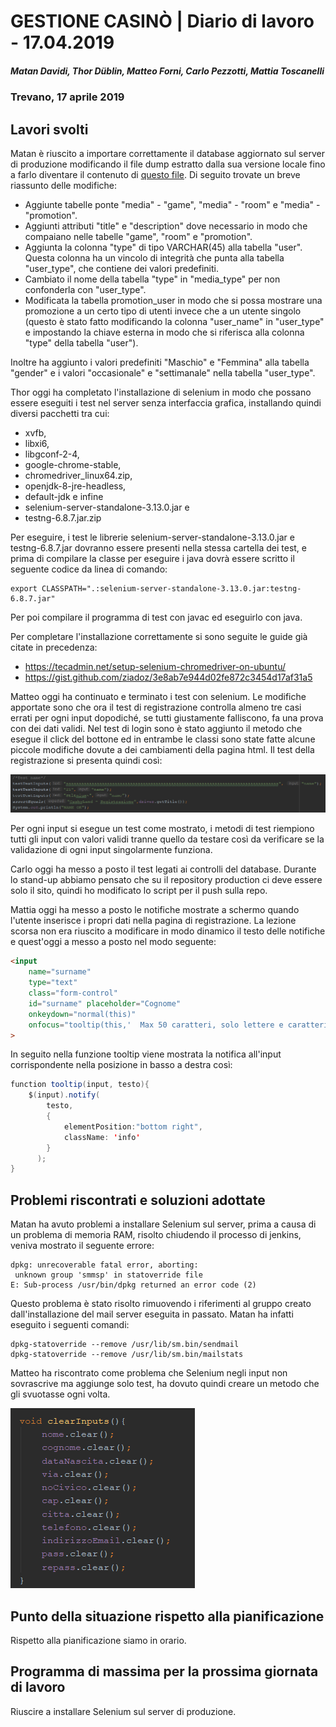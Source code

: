 # GESTIONE CASINÒ | Diario di lavoro - 17.04.2019
##### Matan Davidi, Thor Düblin, Matteo Forni, Carlo Pezzotti, Mattia Toscanelli
### Trevano, 17 aprile 2019

## Lavori svolti
Matan è riuscito a importare correttamente il database aggiornato sul server di produzione modificando il file dump estratto dalla sua versione locale fino a farlo diventare il contenuto di [questo file](../code/sql/DB/cashyland_db_2.sql). Di seguito trovate un breve riassunto delle modifiche:
- Aggiunte tabelle ponte "media" - "game", "media" - "room" e "media" - "promotion".
- Aggiunti attributi "title" e "description" dove necessario in modo che compaiano nelle tabelle "game", "room" e "promotion".
- Aggiunta la colonna "type" di tipo VARCHAR(45) alla tabella "user". Questa colonna ha un vincolo di integrità che punta alla tabella "user_type", che contiene dei valori predefiniti.
- Cambiato il nome della tabella "type" in "media_type" per non confonderla con "user_type".
- Modificata la tabella promotion_user in modo che si possa mostrare una promozione a un certo tipo di utenti invece che a un utente singolo (questo è stato fatto modificando la colonna "user_name" in "user_type" e impostando la chiave esterna in modo che si riferisca alla colonna "type" della tabella "user").

Inoltre ha aggiunto i valori predefiniti "Maschio" e "Femmina" alla tabella "gender" e i valori "occasionale" e "settimanale" nella tabella "user_type".

Thor oggi ha completato l'installazione di selenium in modo che possano essere eseguiti i test nel server senza interfaccia grafica, installando quindi diversi pacchetti tra cui:
- xvfb,
- libxi6,
- libgconf-2-4,
- google-chrome-stable,
- chromedriver_linux64.zip,
- openjdk-8-jre-headless,
- default-jdk e infine
- selenium-server-standalone-3.13.0.jar e
- testng-6.8.7.jar.zip

Per eseguire, i test le librerie selenium-server-standalone-3.13.0.jar e testng-6.8.7.jar dovranno essere presenti nella stessa cartella dei test, e prima di compilare la classe per eseguire i java dovrà essere scritto il seguente codice da linea di comando:
```
export CLASSPATH=".:selenium-server-standalone-3.13.0.jar:testng-6.8.7.jar"
```
Per poi compilare il programma di test con javac ed eseguirlo con java.

Per completare l'installazione correttamente si sono seguite le guide già citate in precedenza:
- https://tecadmin.net/setup-selenium-chromedriver-on-ubuntu/
- https://gist.github.com/ziadoz/3e8ab7e944d02fe872c3454d17af31a5

Matteo oggi ha continuato e terminato i test con selenium. Le modifiche apportate sono che ora il test di registrazione controlla almeno tre casi errati per ogni input dopodiché, se tutti giustamente falliscono, fa una prova con dei dati validi.
Nel test di login sono è stato aggiunto il metodo che esegue il click del bottone ed in entrambe le classi sono state fatte alcune piccole modifiche dovute a dei cambiamenti della pagina html.
Il test della registrazione si presenta quindi così:

![Registration test](../media/SeleniumRegistrationNameTest.png)

Per ogni input si esegue un test come mostrato, i metodi di test riempiono tutti gli input con valori validi tranne quello da testare così da verificare se la validazione di ogni input singolarmente funziona.

Carlo oggi ha messo a posto il test legati ai controlli del database. Durante lo stand-up abbiamo pensato che su il repository production ci deve essere solo il sito, quindi ho modificato lo script per il push sulla repo.

Mattia oggi ha messo a posto le notifiche mostrate a schermo quando l'utente inserisce i propri dati nella pagina di registrazione. La lezione scorsa non era riuscito a modificare in modo dinamico il testo delle notifiche e quest'oggi a messo a posto nel modo seguente:
```html
<input
	name="surname"
	type="text"
	class="form-control"
	id="surname" placeholder="Cognome"
	onkeydown="normal(this)"
	onfocus="tooltip(this,'  Max 50 caratteri, solo lettere e caratteri da scrittura')"
>
```

In seguito nella funzione tooltip viene mostrata la notifica all'input corrispondente nella posizione in basso a destra così:
```java
function tooltip(input, testo){
    $(input).notify(
        testo,
        {
            elementPosition:"bottom right",
            className: 'info'
        }
      );
}
```

##  Problemi riscontrati e soluzioni adottate
Matan ha avuto problemi a installare Selenium sul server, prima a causa di un problema di memoria RAM, risolto chiudendo il processo di jenkins, veniva mostrato il seguente errore:
```
dpkg: unrecoverable fatal error, aborting:
 unknown group 'smmsp' in statoverride file
E: Sub-process /usr/bin/dpkg returned an error code (2)
```
Questo problema è stato risolto rimuovendo i riferimenti al gruppo creato dall'installazione del mail server eseguita in passato. Matan ha infatti eseguito i seguenti comandi:
```
dpkg-statoverride --remove /usr/lib/sm.bin/sendmail
dpkg-statoverride --remove /usr/lib/sm.bin/mailstats
```

Matteo ha riscontrato come problema che Selenium negli input non sovrascrive ma aggiunge solo test, ha dovuto quindi creare un metodo che gli svuotasse ogni volta.

![Clear inpus method](../media/SeleniumClearMethod.png)

##  Punto della situazione rispetto alla pianificazione
Rispetto alla pianificazione siamo in orario.

## Programma di massima per la prossima giornata di lavoro
Riuscire a installare Selenium sul server di produzione.
